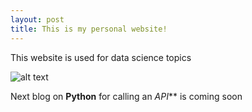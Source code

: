 ```yaml
---
layout: post
title: This is my personal website!
---
```


This website is used for data science topics


![alt text](https://www.kdnuggets.com/wp-content/uploads/python-code-1.jpg "Data Science")


Next blog on **Python** for calling an _API_** is coming soon
